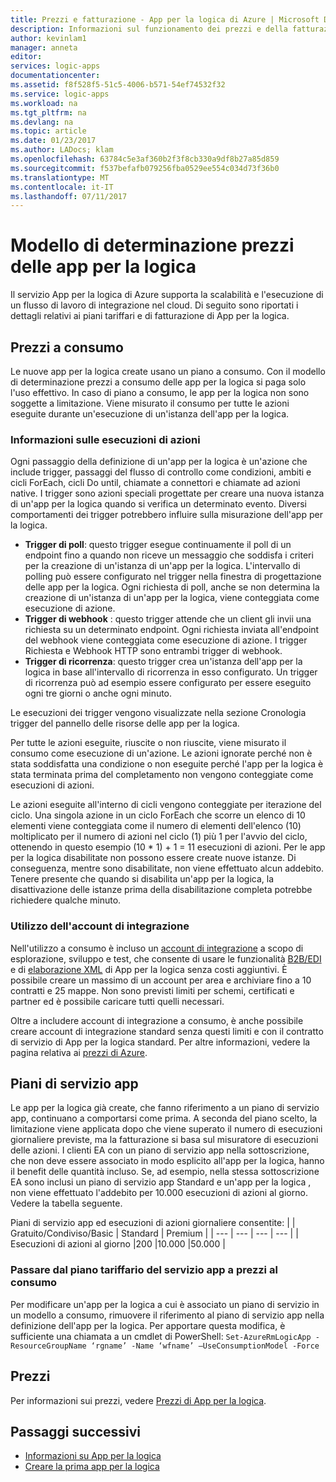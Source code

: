 ```yaml
---
title: Prezzi e fatturazione - App per la logica di Azure | Microsoft Docs
description: Informazioni sul funzionamento dei prezzi e della fatturazione per App per la logica di Azure.
author: kevinlam1
manager: anneta
editor: 
services: logic-apps
documentationcenter: 
ms.assetid: f8f528f5-51c5-4006-b571-54ef74532f32
ms.service: logic-apps
ms.workload: na
ms.tgt_pltfrm: na
ms.devlang: na
ms.topic: article
ms.date: 01/23/2017
ms.author: LADocs; klam
ms.openlocfilehash: 63784c5e3af360b2f3f8cb330a9df8b27a85d859
ms.sourcegitcommit: f537befafb079256fba0529ee554c034d73f36b0
ms.translationtype: MT
ms.contentlocale: it-IT
ms.lasthandoff: 07/11/2017
---
```

# <a name="logic-apps-pricing-model"></a>Modello di determinazione prezzi delle app per la logica
Il servizio App per la logica di Azure supporta la scalabilità e l'esecuzione di un flusso di lavoro di integrazione nel cloud.  Di seguito sono riportati i dettagli relativi ai piani tariffari e di fatturazione di App per la logica.
## <a name="consumption-pricing"></a>Prezzi a consumo
Le nuove app per la logica create usano un piano a consumo. Con il modello di determinazione prezzi a consumo delle app per la logica si paga solo l'uso effettivo.  In caso di piano a consumo, le app per la logica non sono soggette a limitazione.
Viene misurato il consumo per tutte le azioni eseguite durante un'esecuzione di un'istanza dell'app per la logica.
### <a name="what-are-action-executions"></a>Informazioni sulle esecuzioni di azioni
Ogni passaggio della definizione di un'app per la logica è un'azione che include trigger, passaggi del flusso di controllo come condizioni, ambiti e cicli ForEach, cicli Do until, chiamate a connettori e chiamate ad azioni native.
I trigger sono azioni speciali progettate per creare una nuova istanza di un'app per la logica quando si verifica un determinato evento.  Diversi comportamenti dei trigger potrebbero influire sulla misurazione dell'app per la logica.
* **Trigger di poll**: questo trigger esegue continuamente il poll di un endpoint fino a quando non riceve un messaggio che soddisfa i criteri per la creazione di un'istanza di un'app per la logica.  L'intervallo di polling può essere configurato nel trigger nella finestra di progettazione delle app per la logica.  Ogni richiesta di poll, anche se non determina la creazione di un'istanza di un'app per la logica, viene conteggiata come esecuzione di azione.
* **Trigger di webhook** : questo trigger attende che un client gli invii una richiesta su un determinato endpoint.  Ogni richiesta inviata all'endpoint del webhook viene conteggiata come esecuzione di azione. I trigger Richiesta e Webhook HTTP sono entrambi trigger di webhook.
* **Trigger di ricorrenza**: questo trigger crea un'istanza dell'app per la logica in base all'intervallo di ricorrenza in esso configurato.  Un trigger di ricorrenza può ad esempio essere configurato per essere eseguito ogni tre giorni o anche ogni minuto.

Le esecuzioni dei trigger vengono visualizzate nella sezione Cronologia trigger del pannello delle risorse delle app per la logica.

Per tutte le azioni eseguite, riuscite o non riuscite, viene misurato il consumo come esecuzione di un'azione.  Le azioni ignorate perché non è stata soddisfatta una condizione o non eseguite perché l'app per la logica è stata terminata prima del completamento non vengono conteggiate come esecuzioni di azioni.

Le azioni eseguite all'interno di cicli vengono conteggiate per iterazione del ciclo.  Una singola azione in un ciclo ForEach che scorre un elenco di 10 elementi viene conteggiata come il numero di elementi dell'elenco (10) moltiplicato per il numero di azioni nel ciclo (1) più 1 per l'avvio del ciclo, ottenendo in questo esempio (10 * 1) + 1 = 11 esecuzioni di azioni.
Per le app per la logica disabilitate non possono essere create nuove istanze. Di conseguenza, mentre sono disabilitate, non viene effettuato alcun addebito.  Tenere presente che quando si disabilita un'app per la logica, la disattivazione delle istanze prima della disabilitazione completa potrebbe richiedere qualche minuto.
### <a name="integration-account-usage"></a>Utilizzo dell'account di integrazione
Nell'utilizzo a consumo è incluso un [account di integrazione](logic-apps-enterprise-integration-create-integration-account.md) a scopo di esplorazione, sviluppo e test, che consente di usare le funzionalità [B2B/EDI](logic-apps-enterprise-integration-b2b.md) e di [elaborazione XML](logic-apps-enterprise-integration-xml.md) di App per la logica senza costi aggiuntivi. È possibile creare un massimo di un account per area e archiviare fino a 10 contratti e 25 mappe. Non sono previsti limiti per schemi, certificati e partner ed è possibile caricare tutti quelli necessari.

Oltre a includere account di integrazione a consumo, è anche possibile creare account di integrazione standard senza questi limiti e con il contratto di servizio di App per la logica standard. Per altre informazioni, vedere la pagina relativa ai [prezzi di Azure](https://azure.microsoft.com/pricing/details/logic-apps).

## <a name="app-service-plans"></a>Piani di servizio app
Le app per la logica già create, che fanno riferimento a un piano di servizio app, continuano a comportarsi come prima. A seconda del piano scelto, la limitazione viene applicata dopo che viene superato il numero di esecuzioni giornaliere previste, ma la fatturazione si basa sul misuratore di esecuzioni delle azioni.
I clienti EA con un piano di servizio app nella sottoscrizione, che non deve essere associato in modo esplicito all'app per la logica, hanno il benefit delle quantità incluso.  Se, ad esempio, nella stessa sottoscrizione EA sono inclusi un piano di servizio app Standard e un'app per la logica , non viene effettuato l'addebito per 10.000 esecuzioni di azioni al giorno. Vedere la tabella seguente. 

Piani di servizio app ed esecuzioni di azioni giornaliere consentite:
|  | Gratuito/Condiviso/Basic | Standard | Premium |
| --- | --- | --- | --- |
| Esecuzioni di azioni al giorno |200 |10.000 |50.000 |
### <a name="convert-from-app-service-plan-pricing-to-consumption"></a>Passare dal piano tariffario del servizio app a prezzi al consumo
Per modificare un'app per la logica a cui è associato un piano di servizio in un modello a consumo, rimuovere il riferimento al piano di servizio app nella definizione dell'app per la logica.  Per apportare questa modifica, è sufficiente una chiamata a un cmdlet di PowerShell: `Set-AzureRmLogicApp -ResourceGroupName ‘rgname’ -Name ‘wfname’ –UseConsumptionModel -Force`
## <a name="pricing"></a>Prezzi
Per informazioni sui prezzi, vedere [Prezzi di App per la logica](https://azure.microsoft.com/pricing/details/logic-apps).

## <a name="next-steps"></a>Passaggi successivi
* [Informazioni su App per la logica][whatis]
* [Creare la prima app per la logica][create]

[pricing]: https://azure.microsoft.com/pricing/details/logic-apps/
[whatis]: logic-apps-what-are-logic-apps.md
[create]: logic-apps-create-a-logic-app.md

